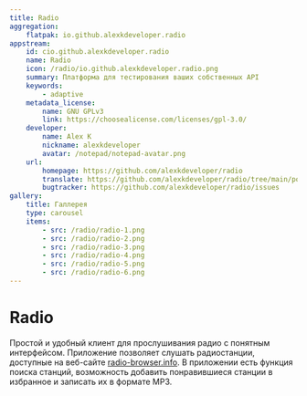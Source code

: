 ```yaml
---
title: Radio
aggregation:
    flatpak: io.github.alexkdeveloper.radio
appstream:
    id: cio.github.alexkdeveloper.radio
    name: Radio
    icon: /radio/io.github.alexkdeveloper.radio.png
    summary: Платформа для тестирования ваших собственных API
    keywords:
        - adaptive
    metadata_license:
        name: GNU GPLv3
        link: https://choosealicense.com/licenses/gpl-3.0/
    developer:
        name: Alex K 
        nickname: alexkdeveloper
        avatar: /notepad/notepad-avatar.png
    url:
        homepage: https://github.com/alexkdeveloper/radio
        translate: https://github.com/alexkdeveloper/radio/tree/main/po
        bugtracker: https://github.com/alexkdeveloper/radio/issues
gallery: 
    title: Галлерея
    type: carousel
    items: 
        - src: /radio/radio-1.png
        - src: /radio/radio-2.png
        - src: /radio/radio-3.png
        - src: /radio/radio-4.png
        - src: /radio/radio-5.png
        - src: /radio/radio-6.png
---
```


# Radio

Простой и удобный клиент для прослушивания радио с понятным интерфейсом. Приложение позволяет слушать радиостанции, доступные на веб-сайте [radio-browser.info](https://radio-browser.info/). В приложении есть функция поиска станций, возможность добавить понравившиеся станции в избранное и записать их в формате MP3.

<AGWGallery />

<!--@include: @apps/_parts/install/content-flatpak.md-->